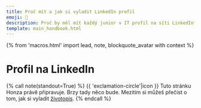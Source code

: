 ```yaml
---
title: Proč mít a jak si vyladit LinkedIn profil
emoji: 🦸
description: Proč by měl mít každý junior v IT profil na síti LinkedIn? Jak jej vyladit, aby ti pomohl s hledáním práce?
template: main_handbook.html
---
```


{% from 'macros.html' import lead, note, blockquote_avatar with context %}

# Profil na LinkedIn

{% call note(standout=True) %}
  {{ 'exclamation-circle'|icon }} Tuto stránku Honza právě připravuje. Brzy tady něco bude. Mezitím si můžeš přečíst o tom, jak si vyladit [životopis](cv.md).
{% endcall %}


<!-- {#

https://navolnenoze.cz/novinky/minutovy-kurz-linkedin/

— na linkedin si můžeš nastavit vlastní URL a nebude to tak dlouhé

V neposlední řadě jsem si všiml, že připravujete nový článek o Linkedinu, tak posílám pro inspiraci náš článek o tom, jak nahrát životopis na Linkedin (https://cvapp.cz/blog/jak-nahrat-zivotopis-na-linkedin).

Adresu na LI si můžeš udělat custom (na editaci profilu), takže bude kratší a ne https://www.linkedin.com/in/adam-valenta-6050a2234/ a pak ji tam napsat třeba jako linkedin.com/in/a-valenta/ jde jen o to, aby to šlo opsat do prohlížeče.


Portály s pracovními inzeráty umožňují vytvořit si profil, kde strukturovanou formou zadáváte informace z CV. Firmy se vám potom mohou samy ozývat. Užitečnost pro juniory je sporná, protože ti se na trhu musí spíš sami nabízet a hledat, než že by to fungovalo naopak.

Speciálním případem takových profilů je LinkedIn. Je to profesní sociální síť, kde recruiteři hledají kandidáty, kandidáti firmy, firmy byznys, a tak dále. Díky tomu je to příležitost k online networkingu a i junior tam se svým profilem může udělat velkou parádu, když síť využije na maximum. Vše vyplňte, nasaďte si kolečko „open to work“ a přidávejte si recruitery ze zajímavých firem.

Pro LinkedIn je typická až „toxicky pozitivní“ atmosféra, ve které se všichni dokola poplácávají po zádech. Klidně ale můžete prorazit tím, že budete naopak autentičtí. Tak či onak, recruiteři tam tráví celé dny a bylo by škoda přicházet o příležitosti tím, že budete LinkedIn ignorovat.

Ačkoliv LinkedIn umožňuje stáhnout profil jako PDF, nepoužívejte to místo CV. Výsledný dokument je tragicky nepřehledný.



Základem v dnešní době je mít **co nejlépe vyplněný [profil na LinkedIn](https://www.linkedin.com/in/honzajavorek)**. Většinou stačí poslat odkaz na svůj LinkedIn a krátký průvodní dopis — není potřeba přikládat ještě zvlášť sepsaný životopis ve Wordu nebo v PDF. Zajímavým doplňkem životopisu může být tvůj [osobní web](candidate.md#osobni-web-a-blog).

**Životopis piš anglicky, česká verze je zbytečná.** Větší firmy mají buď přímo mezinárodní kolektiv, nebo i tak vyžadují nějakou úroveň znalosti angličtiny. Ani ryze české firmy s angličtinou nebudou mít problém, v IT je to standard.

**Hledej na internetu klíčovou frázi „[Killer CV](https://www.google.cz/search?q=killer%20cv)“**. Pod tímto pojmem najdeš spousty článků i videí o tom, jak napsat životopis, který rozhodně nezapadne. Jsou sice o klasických CV, ale většinu rad lze snadno použít i na LinkedIn. Další dobré tipy jsou i v [Tech Interview Handbook](https://www.techinterviewhandbook.org//resume) nebo na [prace.rovnou.cz](https://prace.rovnou.cz/jak-zivotopis.html).

Jedna z těch zásadnějších rad je **začít jasným shrnutím**: _„I am a recent graduate of the [PyLadies](https://pyladies.cz/) beginner course, currently contributing to [Česko.Digital](https://cesko.digital/) with their open source projects. My focus is on Python, which I would like to apply in Data Science.“_ Dalším dobrým tipem je mít u každé minulé pozice na čem přesně se pracovalo, naučené dovednosti a největší úspěchy. Ovšem pozor — životopis není seznam všeho, co máš za sebou od střední školy, ale **letáček, který tě má prodat jako zajímavého kandidáta**.

{% call blockquote_avatar(
  'Pro recruitery je hlavní se hned zorientovat. Klíčový je souhrn — co umíš za technologie? Jaké tě baví? Kam směřuješ? Potom seznam pozic a na čem jsi pracoval.',
  'pavel-brozek.jpg',
  'Pavel Brožek'
) %}
  Pavel Brožek, recruiter v [dreamBIG](https://www.dreambig.cz/)
{% endcall %}

**[Projekty](cv.md#6-projekty) jsou pro juniora nejdůležitější věc hned po kontaktních údajích a úvodu**, tak ať jsou hezky vysoko a viditelně. Zmínka o GitHub profilu nestačí, uveď konkrétní projekty, kterými se chceš pochlubit, trochu je popiš, přidej odkaz na každý z nich.

**Drž se pravdy.** Pokud máš přečtené tři články o [MongoDB](https://cs.wikipedia.org/wiki/MongoDB), napiš, že víš co to je, ale netvrď, že s tím umíš pracovat. Jestliže něco přibarvíš, na pohovoru se na to vždy snadno a rychle přijde. Budeš akorát působit nevěrohodně.

{% call blockquote_avatar(
  'Někdo se chlubí: Scala, Groovy, Kotlin. Nadchne mě to, ovšem hned dostanu studenou sprchu, protože neví, jaký je mezi nimi rozdíl.',
  'lubos-racansky.jpg',
  'Luboš Račanský'
) %}
  Luboš Račanský, profesionální programátor, autor článku [O náboru juniorů](https://blog.zvestov.cz/software%20development/2018/01/26/o-naboru-junioru.html)
{% endcall %}

<small>Rady v této podkapitole volně vychází mimo jiné i ze [článku recruiterky Simony Liptákové](https://research.redhat.com/blogs_cpt/how-to-hack-your-cv-7-useful-tips-for-students-with-no-work-experience/). Díky!</small>


Mateje o linkedinu minimalne citovat https://youtu.be/pTrTqUsKkME?t=3360 a predtim dela jeste screensharing

velka cast o LI https://medium.com/@yablko/uk%C3%A1%C5%BE-%C5%BEe-si-%C4%8Dlovek-3d134c421940

Ja bych si dovolila nesouhlasit. Ja mám LinkedIn jen velmi stručný a životopis VŽDY šíji na míru dané pozici. Nemyslím si, že jeden životopis je aplikovatelný na více pozic. Toto bych osobně doporučila všem.

Ahoj, když nemám žádné předchozí zkušenost v IT, zatím jsem dělal jen to CNC, tak má cenu si vůbec zakládat Linkedin účet? Resp. chápu takový profily u zkušenějších lidí, co třeba přechází z jiné firmy na vyšší pozici v rámci IT, ale když jsem absolutní junior, má vůbec cenu si ten profil zakládat, pokud si hledám první práci v IT?

LinkedIn profil je jako CVčko. Můžeš si ho založit i kdybys byl kuchař a není to nic proti ničemu, akorát že na LI nebude možná moc restauratérů, tak to nebude mít valný efekt v tom, že by ti tam zrovna denně chodily nabídky práce.
Obecně založení profilu juniorovi nestačí, je potřeba nějak networkovat, přidávat si lidi, atd., aby na ten profil někdo vůbec narazil. Je to jako FB profil bez kamarádů, založit si ho můžeš, ale moc parády s tím neuděláš.
Pokud jde o to, zda má smysl se bez zkušeností se softwarovým vývojem začít ucházet o práci vývojáře, to smysl moc nemá. Je dobrý se nejdřív něco naučit, pak si to na něčem vyzkoušet (vlastní projekt) a pak teprve hledat práci. Nevím, v jaké fázi přesně jsi, ale něco mi říká, že tahle moje příručka by se ti mohla hodit pročíst https://junior.guru/handbook/candidate/, případně v kondenzované podobě v článcích zde https://www.heroine.cz/clanky/autor/70000223-honza-javorek

z osobní zkušenosti někoho, kdo těch firem prolezl fakt hodně - v prvním odstavci jsou sice krásné ideály, ale ani místní HR z velké většiny LinkedIn profily neumějí číst - nebo prostě ze své arogance to nemají za potřebí. Studii o tom sepsal už Pavel Šimerda, odborník na LinkedIn HR to IT komunikaci.

Jinak ad LI - je super to mít pěkně vyplněné, ale jakmile stáhneš LI profil jako pdf, je to strašlivé ošklivé a imho nereprezentativni.  Doporučuju urcite udržovat i samostatnou verzi CV.

jako doporuceni bych jeste uvedl aby to byl jen stazeny LinkedIn profil do PDF ale aby to melo trochu lepsi formu, idealne i lepsi styl nez jen strohy Word dokument

Zaujímali by ma ešte nejaké tipy ako prilákať recruiterov na LinkedIne, aby ma oslovovali s relevantnými ponukami. Je mi jasné, že je to všeobecný boj, ostatne o tom už boli snáď nejaké diskusie aj tu ak si dobre spomínam. Momentálne mám nastavené “Open to work” a mám tam vybraté Junior frontend/software/react engineer/developer, aj tak mi však chodia ponuky takmer výhradne na Senior Python QA 🙂 To, o čom hovoril Honza vyššie mi dáva zmysel v CV, ale CV je predsa len trochu súkromnejšie ako LinkedIn profil, kde mať hneď pod menom inú rolu ako má človek v súčasnosti a uvidí to celá jeho firma… V “About” sekcii mám momentálne iba odkaz na GitHub, ale nie som si úplne istá, či sa recruiteri pri scrollovaní dostanú až tak ďaleko, takže ten Headline bude asi jediná možnosť 🤔 Čo pomohlo vám dostávať relevantné ponuky ak ste boli v rovnakej situácii?

A to vadí? Pokud tam nechceš zůstat (a to bych s Kiwi a jeho „specifickou“ firemní kulturou docela čekal a asi i doporučoval zkusit to jinde, už jen pro srovnání), tak je to asi jedno. Maximálně si tě budou snažit udržet a nabídnou ti místo ve vývoji nebo víc peněz. 🤷‍♂️

Myslím, že recruiteři takto píšou asi hlavně zkušenějším lidem, případně je to ten typ, co posílá „všechno všem“. Asi mě napadá jen vyhlednout si konkrétní firmy, kde by se ti líbilo pracovat, najít jejich interní recruitery na LI, přímo si je přidat a případně jim přímo i napsat, ze hledas a jestli něco nemají.

Do About sekce bych napsal tu úvodní větu z CV. I kdybych měl na LI svou aktuální pozici, ta úvodní věta by měla dávat najevo, co je moje ambice do budoucna.

Mám pocit (ale nevím to jistě), že lepší nabídky na LI dostaneš až v souvislosti s tím, že tvůj bývalý kolega/spolužák nastoupí jinam a doporučí tě, nebo jejich recruiter tě  najde v jeho kontaktech. Nebo že jsi v nějaké zajímavé množině, např. čerstvých absolventů FITu.

Mně začaly nabídky chodit až s určitým zpožděním poté, co jsem si vyrobila profil. Podezřívám nastavení LinkedInu - dá se tam naklikat, že jsi otevřená/viditelná pro recruitery nebo tak něco. Poté, co jsem toto povolila, se komunikace zvýšila. A samozřejmě asi i čím víc spojení si uděláš, tím víc lidí tě vidí...

- právě z toho důvodu moc nepoužívám LI... všude cringe... asi bych měla pročistit seznam přátel 😀
- Nic se nevyrábí hůř než starý LinkedIn. Já bych doporučil každému a zejména juniorům/juniorkám jeho založení a udržování.
- já ho udržuju, akorát nemám moc příspěvků ani se nezapojuju do konverzací. dřív mi LI přišel jako skvělá profesionální síť, pak mě přidala spousta life coachu do přátel a já všechny akceptuju, tak mám samy spam na úvodní stránce 🙈 samý toxic positivity
- guilty as charged, ale holt jsem zjistil ze to funguje a otevira to byznysove prilezisosti 😦 nez jsem mel JG, tak jsem vubec nechapal ze nekdo neco na LI pise nebo tam komentuje, prislo mi to jako uplne ulet divnej svet plnej presne jak pises, toxic positivity
- https://twitter.com/yablko/status/1329013868149043201
- Já nepropaguju žádný LinkedIn oversharing nebo selfbranding atd - má to svoje hodnoty, není to pro každýho a je to docela otrava.
Co je ale zásadní minimum je mít LinkedIn aktualizovaný (co dělám, kde, co umím ) - a já jako bonus ještě doporučím, co se mi osvědčilo fakt hodně: Používat LI jako vizitkovník. Kdykoliv se s někým profesně potkám (klidně i krátce), tak místo výměny vizitek se pak ozvu na LinkedInu. A ten jediný cíl je - chytřejší vizitkovník. Pomůže mi to, když se o pár let později chci na něco zeptat nebo když hledám lidi (nebo práci) - a neuškodí to. Samozřejmě za předpokladu, že nezačnu po úspěšném "spojení" zkoušet ekvivalent podomního prodeje hrnců na nejlepší a revoluční produkt nebo tak něco.
Ale typicky, když hledám lidi, tak z inzerátů jich chodí minimum - většina jde přes přímé doporučení a ta druhá největší kategorie jsou lidi, který buď já nebo ten kdo pro mě dělá recruiting aktivně najde na LinkedInu. A typicky problém s juniorními lidmi (nula až třeba tři roky zkušeností) je, že jsou nevyhledatelní. Jsou buď na škole nebo v první práci kterou nějak našli - ale není způsob jak je najít a oslovit.
- Mám LI v podstatě jen jako vizitku právě a už jen to stáří účtu, respektive doba u pracovních pozic je takovým prvním vodítkem pro HR, kterých tam chodí opravdu mnoho. Mám nabídky do seniorních SEO pozic prakticky obden. hodně i ze zahraničí na IČO. A to mám prostě jen 5+ let v oboru.
- Podobně to mám taky. Proto si nepřidávám lidi, co mě jen kontaktujou tam, protože i takhle mám často problém si vzpomenout, kde jsem k tomu kontaktu přišel.
- Dělal jsem to stejně, dokud jsem nezačal vyrábět JG. Potom jsem přešel do módu „každý je můj kamarád“, protože pak mají moje statusy impact.

Ještě jeden rozměr,  jak uvažovat o LinkedInu
- Je to defakto standard pro nabírání lidí v IT. Nebýt tam, je handicap.
- I když TEĎ nemáš moc co tam napsat, tak za předpokladu, že seženeš nějakou vstupní práci někde, tak mít LinkedIn znamená, že tam postupně můžeš začít přidávat kolegy, zákazníky, lidi, se kterýma ses potkal, svoji pracovní historii atd.
- Což znamená, že až budeš za dva, tři nebo třeba čtyři roky chtít měnit práci tak nebudeš v režimu "a teď si zřídím LinkedIn", ale bude už existovat základ na kterým stavět.
Ta časová investice je jednorázově menší než napsat CV (protože tam věci jen kopíruješ) a potom mu můžeš věnovat třeba 15 minut měsíčně. Nebo půlročně. A výsledek se vyplatí.

Když už se bavíte o LinkedInu... ke každé položce (vzdělání, pracovní místo) lze něco napsat - co tam člověk dělal, co se naučil...

Je lepší to psát heslovite stručně, jako se doporučuje pro CV, nebo se tam můžu trochu rozepsat? /Nejsem spisovatelka, takže mám na mysli rozvite věty, ne žádný dlouhý článek.

btw. máte linked in v češtině nebo angličtině? Mě nějak nedávalo smysl ho psát česky, když už anglicky je pěknej, ale vím že tam i dvoujazyčná funkce (o které většinou lidi ani netuší, co jsem tak potkal), ale přijde mi to hrozně zbytečný to psát ještě česky

Ja vetsinou doporucuju inspirovat se pdf exportem z Linkedinu. Mate tam jistotu, ze to CV sleduje "moderni trendy".

Muj tip pro juniory bez praxe je vyplnit si na Linkedinu:
- About box s kratkou odpovedi na otazky "kdo jsem?" a "co hledam?"
- Jednu experience se zkusenosti na vlastnim projektu, pripadne jeste lepe na non-profit projektu ( koukam na tebe Česko.Digital ) s odpovedi na otazku "co jsem na tom delal?"
- v contact info email a github

Tot vse, export do pdf => profit.

Ukol CV neni presvedcit recruitera aby me prijal a nabidl pozici s mega platem, ale projit uvodnim filtrem a zavolat si s dobre nastavenym ocekavanim.


Tak musím říct, že si to pamatuju o dost horší 😀 Teď to vypadá aspoň tak hrozně jako https://europass.cz/

Pořád bych to nikomu nedoporučil. Nepřehledné. Je tam skoro všechno, co jsem kdy do LI vyplnil. Top skills se předvyplní něčím, co mi asi hlasovali lidi na profilu, takže můj známý by tam měl „tea preparation“. Možná mám moc převyplněný profil na LI (píšu si tam vše, abych si to nemusel pamatovat, nehledám práci). Možná bych ho mohl vyplnit s ohledem na vyexportované PDF. Ale pořád mi to neumožní poslat každé firmě jiné CV, ve kterém vypíchnu to, co je relevantnější.

Pro někoho, kdo to moc neřeší, je to asi OK. Junior by to ale řešit měl. Nejde o mega mzdu a chlubení se něčím, co neumím, ale o to dodat recruiterovi na podnose ty nejpodstatnější informace a přehledně. To podle mě to PDF z LinkedIn nesplňuje.

--- https://discord.com/channels/769966886598737931/839059491432431616/991214346988425216
<@668226181769986078>  nevím, kam to napsat, jen mě napadlo, že až budeš psát část příručky o LinkedInu, že by bylo dobré zmínit, že je užitečné mít už i jakžtakž připravené CV.
Když mě oslovili na LinkedInu, tak po prvním pohovoru jsem byla požádána v podstatě okamžitě o CV. Tak jsem ho honem dopisovala a dost mi pomohlo, že jsem měla vybranou už jakousi šablonu a velké ponětí o informacích, které uvádět. CV v mém případě sloužilo k tomu, aby jím personalistka oslovila vedoucí různých týmů, jestli někdo projeví zájem i o brigádníka. (Třeba zrovna typografie lze vyřešit už předem, obsah informací jsem upravila na míru pozici.)
---


--- https://discord.com/channels/769966886598737931/769966887055392768/983773845372690472
ve skupine jsem, <@668226181769986078>, ale o tom, ze se da pripsat i zprava se dozvidam az ted 😄 oh well... LinkedIn neni uplne muj kamos
---


--- https://discord.com/channels/769966886598737931/789107031939481641/981182112923279370
Já si tam napsala, že dělám na projektu v Pythonu při mateřské, a taky si všimli. Open to work tam ani nemám. (Mým cílem zatím nebylo ani tak lákat IT recruitery, jako zbavit se pro mě dnes už nerelevantních nabídek a při té příležitosti si postupně připravovat půdu na to, až práci shánět budu).
---


--- https://discord.com/channels/769966886598737931/789107031939481641/981075439177068545
Na LinkedIn si často lidi dávají ´open to work´ a jako zaměstnání ´aspiring java programmer ´ (jakýkoliv jazyk). Myslím že to přitahuje recruitery, když spadneš do nějakýho vyhledávacího filteru.
---


--- https://discord.com/channels/769966886598737931/789107031939481641/980773136427536384
Neboj se ten LI víc vyšperkovat, do profilové fotky si hodit badge, že jsi volný, pokud si hodně troufáš, tak klidně uvítací, představovací video. Ale minimálně teda ten připíchnutý post, vyplněné zájmy, různé badge, pracovní milníky s časovými termíny. HR tě budou hledat dle nějaké filtrace, doporučení, tak to chce jít algoritmu LI trochu naproti.
---


--- https://discord.com/channels/769966886598737931/839059491432431616/939184981937369108
aj ja sa bojim, ale vravim si, ze to skusim a necham si tam len to čím prejdem...zobrazuje sa to potom takto https://www.linkedin.com/in/ondra-marik-avinery/ ako vidíte tu u kolegu, s tou fajkou, že urobil ten LI test, ale zase mi vravel, že sú tam samé ťažké a "zakerne" otázky a na prejdenie treba aspoň 80% alebo čo :d
---


--- https://discord.com/channels/769966886598737931/839059491432431616/1089162987979411567
<:linkedin:915267970752712734> tip: zkraťte si URL vašeho profilu, hodí se to hlavně v CV
 https://www.linkedin.com/help/linkedin/answer/a542685/manage-your-public-profile-url?lang=en
---


--- https://discord.com/channels/769966886598737931/839059491432431616/1083753293467095102
Mám otázku: Mít profil na LinkedIn v češtině nebo v angličtině? Z mého pozorování je to skoro 50/50, případně kombinace obojího.
---


--- https://discord.com/channels/769966886598737931/788826407412170752/1059550477286658179
Serus, ked píšete ludom z HR na LinkedIn tak im tykáte ci vykáte ?
---


--- https://discord.com/channels/769966886598737931/806621830383271937/1061002896558260266
Tool na zhodnocení CV a Linkedinu, který dává i doporučení, co by jak mohlo vypadat. Zkoušel jsem tam nahrát svoje anglické verze Linkedinu a CV a dalo to nějaké zajímavé tipy https://resumeworded.com/
---


--- https://discord.com/channels/769966886598737931/839059491432431616/1055409817444946032
Nestihl jsem projet celou diskuzi. Po zkušenostech z IT recruitmentu mohu jen říct, že někteří ičaři mají "open to work" permanentně. A já (HPP) to taky budu měnit až po/během zkušebky nejspíš.
---


--- https://discord.com/channels/769966886598737931/839059491432431616/1055404629107691580
Tyhle obavy jsem v minulosti taky měla. Nedávala bych si v tomto případě "Open to work" na profil, ale zkusila bych přidat do profilu klíčová slova z oboru, ve kterém chceš začít. Třeba něco jako: "V pracovní době dělám xxx. Ve volném čase nadšeně programuji v ..., zajímá mě ... a ..., procvičuju ...". Tohle ještě o switchi nic nevypovídá, a zároveň dává poměrně jasný obraz, na co se zaměřuješ.
---


--- https://discord.com/channels/769966886598737931/839059491432431616/1054821889001926778
Open to work by nemeli videt lidi kteri s tebou pracuji ve stejne spolecnosti na LinkedIn. Takze i to je pomerne bezpecne.
---


--- https://discord.com/channels/769966886598737931/1082249171278512151/1083787557592121364
tip (dávám to tady každýmu, nechce <@668226181769986078> už dopsat ten návod? <:lolpain:859017227515854879>  já vím, chce, ale nestíhá)
na svým profilu vpravo nahoře je možnost si customizovat tu URL (tedy ten slug na konci)
/marcel-mravec a dokonce /mravec je volný!
---


--- https://discord.com/channels/769966886598737931/991253586312953976/991387575413653635
Mně tam chybí třeba tvoje jméno.

Ten dark mode taky působí zvláštně, předpokládám, že to využije někdo, kdo nemá rád příliš velký jas nebo se mu to blbě čte na světlém a takhle ten problém vlastně vůbec neřešíš, protože tam zůstávají dvě obří bílé pruhy. Za mě bych to teda buď neřešila, nebo to dotáhla.

Zkusila bych být také víc specifická ohledně tvých dosažených "produktů" v práci.
`Work on application for logistics. Drag and drop, infinite scroll, breadcrumb navigation, pagination etc.`
by mohlo byt
`Worked on [...technologie...] applications for logistics. Developed drag & drop feature for [...] using [...] to facilitate user interaction with the system, implemented infinite scroll with lazy loading and pagination for [...]` atp.
Něco na ten styl.  Co jsi dělala, co jsi k tomu používala, čeho jsi tím dosáhla.  Hodně se mi tenhle model osvědčil 🙂
Obzvlášť, pokud ten kód/projekt není nikde veřejně.
---


--- https://discord.com/channels/769966886598737931/983615979881906197/983618508460011580
Klidně začni tím, že si připravíš CV, GitHub a LinkedIn profil.
K CV tady https://junior.guru/handbook/cv/

<:linkedin:915267970752712734> uděláš podle toho CV

Na <:github:842685206095724554> si prosím dej nějakou profilovku, nemusí být tvoje fotka, ale ten default maj jen lidi, co to moc nepoužívaj, špatnej signál.
Schovej projekty, které jsou k ničemu, jako piškvorky.
K ostatním projektům doplň informace přímo na GitHubu i do README.md a někam je nasaď, statické jdou přímo na GitHubu.
Mrkni třeba na https://github.com/hankaEsha jak to má udělané.
4 vypíchlé projekty, popsané, nasazené.
---


#} -->
